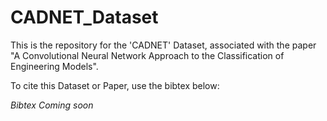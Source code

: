 # CADNET_Dataset

This is the repository for the 'CADNET' Dataset, associated with the paper "A Convolutional Neural Network Approach to the Classification of Engineering Models".

To cite this Dataset or Paper, use the bibtex below:

*Bibtex Coming soon*
